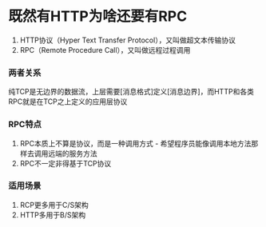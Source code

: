 # 既然有HTTP为啥还要有RPC

1. HTTP协议（Hyper Text Transfer Protocol），又叫做超文本传输协议
2. RPC（Remote Procedure Call），又叫做远程过程调用

### 两者关系

纯TCP是无边界的数据流，上层需要[消息格式]定义[消息边界]，而HTTP和各类RPC就是在TCP之上定义的应用层协议

### RPC特点 

1. RPC本质上不算是协议，而是一种调用方式 - 希望程序员能像调用本地方法那样去调用远端的服务方法
2. RPC不一定非得基于TCP协议

### 适用场景 

1. RCP更多用于C/S架构
2. HTTP多用于B/S架构

